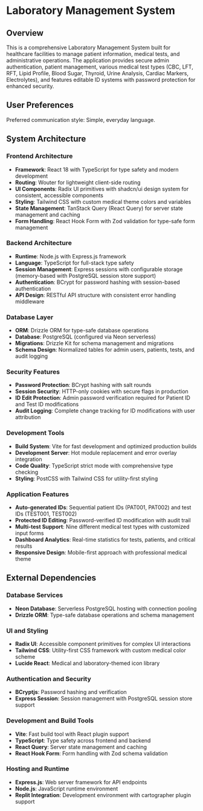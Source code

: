 # Laboratory Management System

## Overview

This is a comprehensive Laboratory Management System built for healthcare facilities to manage patient information, medical tests, and administrative operations. The application provides secure admin authentication, patient management, various medical test types (CBC, LFT, RFT, Lipid Profile, Blood Sugar, Thyroid, Urine Analysis, Cardiac Markers, Electrolytes), and features editable ID systems with password protection for enhanced security.

## User Preferences

Preferred communication style: Simple, everyday language.

## System Architecture

### Frontend Architecture
- **Framework**: React 18 with TypeScript for type safety and modern development
- **Routing**: Wouter for lightweight client-side routing
- **UI Components**: Radix UI primitives with shadcn/ui design system for consistent, accessible components
- **Styling**: Tailwind CSS with custom medical theme colors and variables
- **State Management**: TanStack Query (React Query) for server state management and caching
- **Form Handling**: React Hook Form with Zod validation for type-safe form management

### Backend Architecture
- **Runtime**: Node.js with Express.js framework
- **Language**: TypeScript for full-stack type safety
- **Session Management**: Express sessions with configurable storage (memory-based with PostgreSQL session store support)
- **Authentication**: BCrypt for password hashing with session-based authentication
- **API Design**: RESTful API structure with consistent error handling middleware

### Database Layer
- **ORM**: Drizzle ORM for type-safe database operations
- **Database**: PostgreSQL (configured via Neon serverless)
- **Migrations**: Drizzle Kit for schema management and migrations
- **Schema Design**: Normalized tables for admin users, patients, tests, and audit logging

### Security Features
- **Password Protection**: BCrypt hashing with salt rounds
- **Session Security**: HTTP-only cookies with secure flags in production
- **ID Edit Protection**: Admin password verification required for Patient ID and Test ID modifications
- **Audit Logging**: Complete change tracking for ID modifications with user attribution

### Development Tools
- **Build System**: Vite for fast development and optimized production builds
- **Development Server**: Hot module replacement and error overlay integration
- **Code Quality**: TypeScript strict mode with comprehensive type checking
- **Styling**: PostCSS with Tailwind CSS for utility-first styling

### Application Features
- **Auto-generated IDs**: Sequential patient IDs (PAT001, PAT002) and test IDs (TEST001, TEST002)
- **Protected ID Editing**: Password-verified ID modification with audit trail
- **Multi-test Support**: Nine different medical test types with customized input forms
- **Dashboard Analytics**: Real-time statistics for tests, patients, and critical results
- **Responsive Design**: Mobile-first approach with professional medical theme

## External Dependencies

### Database Services
- **Neon Database**: Serverless PostgreSQL hosting with connection pooling
- **Drizzle ORM**: Type-safe database operations and schema management

### UI and Styling
- **Radix UI**: Accessible component primitives for complex UI interactions
- **Tailwind CSS**: Utility-first CSS framework with custom medical color scheme
- **Lucide React**: Medical and laboratory-themed icon library

### Authentication and Security
- **BCryptjs**: Password hashing and verification
- **Express Session**: Session management with PostgreSQL session store support

### Development and Build Tools
- **Vite**: Fast build tool with React plugin support
- **TypeScript**: Type safety across frontend and backend
- **React Query**: Server state management and caching
- **React Hook Form**: Form handling with Zod schema validation

### Hosting and Runtime
- **Express.js**: Web server framework for API endpoints
- **Node.js**: JavaScript runtime environment
- **Replit Integration**: Development environment with cartographer plugin support